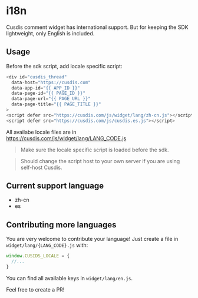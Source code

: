 # i18n

Cusdis comment widget has international support. But for keeping the SDK lightweight, only English is included.

## Usage

Before the sdk script, add locale specific script:

```js
<div id="cusdis_thread"
  data-host="https://cusdis.com"
  data-app-id="{{ APP_ID }}"
  data-page-id="{{ PAGE_ID }}"
  data-page-url="{{ PAGE_URL }}"
  data-page-title="{{ PAGE_TITLE }}"
>
<script defer src="https://cusdis.com/js/widget/lang/zh-cn.js"></script>
<script defer src="https://cusdis.com/js/cusdis.es.js"></script>
```

All availabe locale files are in https://cusdis.com/js/widget/lang/LANG_CODE.js

> Make sure the locale specific script is loaded before the sdk.

> Should change the script host to your own server if you are using self-host Cusdis.

## Current support language

- zh-cn
- es

## Contributing more languages

You are very welcome to contribute your language! Just create a file in `widget/lang/{LANG_CODE}.js` with:

```js
window.CUSIDS_LOCALE = {
  //...
}
```

You can find all available keys in `widget/lang/en.js`.

Feel free to create a PR!